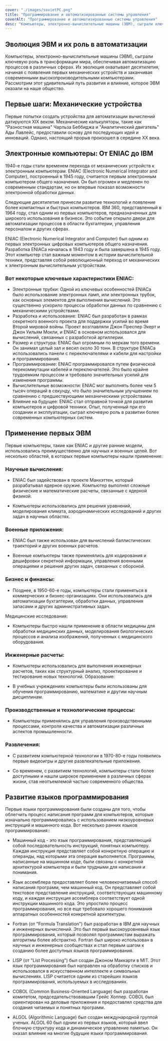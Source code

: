 ```yaml
---
cover: "./images/sovietPC.png"
title: "Программирование и автоматизированные системы управления"
coverAlt: "Программирование и автоматизированные системы управления"
desc: "Компьютеры, электронно-вычислительные машины (ЭВМ), сыграли ключевую роль в трансформации мира, обеспечивая автоматизацию процессов в различных сферах."
---
```


## Эволюция ЭВМ и их роль в автоматизации

Компьютеры, электронно-вычислительные машины (ЭВМ), сыграли ключевую роль в трансформации мира, обеспечивая автоматизацию процессов в различных сферах. Их эволюция охватывает десятилетия, начиная с появления первых механических устройств и заканчивая современными высокопроизводительными компьютерами. Рассмотрим этот удивительный путь развития и влияние, которое ЭВМ оказали на наше общество.

## Первые шаги: Механические устройства

Первые попытки создать устройства для автоматизации вычислений датируются XIX веком. Механические калькуляторы, такие как "Разностная машина" Чарльза Беббиджа и "Аналитический двигатель" Ады Лавлейс, предоставили основу для последующих идей и инноваций. Однако, настоящий прорыв произошел в середине XX века.

## Электронные компьютеры: От ENIAC до IBM

1940-е годы стали временем перехода от механических устройств к электронным компьютерам. ENIAC (Electronic Numerical Integrator and Computer), построенный в 1945 году, считается первым электронным компьютером общего назначения. Он был огромен и медленен по современным стандартам, но он впервые показал возможности электронной обработки данных.

Следующие десятилетия принесли развитие технологий и появление более компактных и быстрых компьютеров. IBM 360, представленный в 1964 году, стал одним из первых компьютеров, предназначенных для широкого использования в бизнесе. Это событие открыло двери для автоматизации процессов в области бухгалтерии, управления персоналом и других сферах.

ENIAC (Electronic Numerical Integrator and Computer) был одним из первых электронных цифровых компьютеров общего назначения. Разработка ENIACа началась в 1943 году и была завершена в 1945 году. Этот компьютер стал важным моментом в истории вычислительной техники, представляя собой революционный переход от механических к электронным вычислительным устройствам.

### Вот некоторые ключевые характеристики ENIAC:

- Электронные трубки: Одной из ключевых особенностей ENIACа было использование электронных ламп, или электронных трубок, как основных элементов для выполнения вычислений. Это существенно ускорило процессы обработки данных по сравнению с механическими устройствами.
- Разработка и использование: ENIAC был разработан в рамках секретного военного проекта для поддержки усилий во время Второй мировой войны. Проект возглавляли Джон Преспер Экерт и Джон Уильям Мокли, и ENIAC в основном использовался для вычислений, связанных с разработкой артиллерии.
- Размер и структура: ENIAC был огромным по меркам того времени. Он занимал целый зал и весил около 30 тонн. В структуре ENIACа использовались панели с переключателями и кабели для настройки и программирования.
- Программирование: ENIAC программировался путем физической перекоммутации кабелей и переключателей. Это было крайне трудоемким процессом и требовало значительных усилий для изменения программы.
- Вычислительные возможности: ENIAC мог выполнять более чем 5 тысяч операций в секунду, что было значительным улучшением по сравнению с предшествующими механическими устройствами.
- Влияние на будущее: ENIAC стал отправной точкой для развития компьютеров и цифровой техники. Опыт, полученный при его создании и эксплуатации, сыграл ключевую роль в развитии более современных компьютерных систем.

## Применение первых ЭВМ

Первые компьютеры, такие как ENIAC и другие ранние модели, использовались преимущественно для научных и военных целей. Вот несколько областей, в которых первые компьютеры нашли применение:

### Научные вычисления:

- ENIAC был задействован в проекте Манхэттен, который разрабатывал ядерное оружие. Компьютер выполнял сложные физические и математические расчеты, связанные с ядерной физикой.

- Компьютеры использовались для решения уравнений, моделирования климата, аэродинамических исследований и других задач в научных областях.

### Военные приложения:

- ENIAC был также использован для вычислений баллистических траекторий и других военных расчетов.

- Военные компьютеры также применялись для кодирования и дешифровки секретной информации, управления военными операциями и решения других задач, связанных с обороной.

### Бизнес и финансы:

- Позднее, в 1950-60-е годы, компьютеры стали применяться в коммерческих и бизнес-организациях. Они использовались для автоматизации бухгалтерии, обработки данных, управления запасами и других административных задач.

Медицинские исследования:

- Компьютеры быстро нашли применение в области медицины для обработки медицинских данных, моделирования биологических процессов и анализа изображений, полученных с медицинского оборудования.

### Инженерные расчеты:

- Компьютеры использовались для выполнения инженерных расчетов, таких как структурный анализ, проектирование и тестирование новых технологий.
  Образование:

- В учебных учреждениях компьютеры были использованы для обучения программированию, математике и другим научным дисциплинам.

### Производственные и технологические процессы:

- Компьютеры применялись для управления производственными процессами, контроля качества и автоматизации различных аспектов промышленности.

### Развлечения:

- С развитием компьютерной технологии в 1970-80-е годы появились первые видеоигры и другие развлекательные приложения.

- Со временем, с развитием технологий, компьютеры стали более доступными и нашли широкое применение в различных сферах жизни, став неотъемлемой частью современного общества.

## Развитие языков программирования

Первые языки программирования были созданы для того, чтобы облегчить процесс написания программ для компьютеров, которые изначально программировались с использованием низкоуровневых инструкций и машинного кода. Вот несколько ранних языков программирования::

- Машинный код - это язык программирования, представляющий собой последовательность инструкций, понятных компьютеру. Каждая инструкция представляет собой конкретную операцию и операнды, над которыми эта операция выполняется. Программы, написанные на машинном коде, были связаны с конкретной архитектурой компьютера и были трудными для написания и понимания.

- Язык ассемблера предоставляет более человекочитаемый способ написания программ, чем машинный код. Он представляет собой текстовое представление инструкций, соответствующих машинному коду, и каждая инструкция ассемблера соответствует одной инструкции машинного кода. Это упростило процесс программирования, но все еще требовало хорошего понимания аппаратных особенностей конкретной архитектуры.

- Fortran (от "Formula Translation") был разработан в IBM для научных и инженерных вычислений. Это был первый высокоуровневый язык программирования, который позволял программистам выражать алгоритмы более абстрактно. Fortran был широко использован в научных и инженерных сообществах и стал первым шагом к созданию более доступных языков программирования.

- LISP (от "List Processing") был создан Джоном Маккарти в MIT. Этот язык программирования был направлен на обработку списков и использовался в искусственном интеллекте и символьных вычислениях. LISP считается одним из старейших языков программирования, используемых в исследованиях.

- COBOL (Common Business-Oriented Language) был разработан комитетом, председательствовавшим Грейс Хоппер. COBOL был ориентирован на деловые приложения и предоставлял средства для создания читаемых и понятных программ.

- ALGOL (Algorithmic Language) был создан международной группой ученых. ALGOL 60 был одним из первых языков, который ввел блочную структуру кода и динамическое управление памятью. Он оказал влияние на многие будущие языки программирования.
